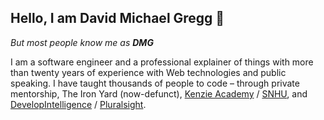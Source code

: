 ## Hello, I am David Michael Gregg 👋
*But most people know me as **DMG***

I am a software engineer and a professional explainer of things with more than twenty years of experience with Web technologies and public speaking. I have taught thousands of people to code – through private mentorship, The Iron Yard (now-defunct), [Kenzie Academy](https://kenzie.academy) / [SNHU](https://en.wikipedia.org/wiki/Southern_New_Hampshire_University), and [DevelopIntelligence](https://www.developintelligence.com/) / [Pluralsight](https://pluralsight.com/).
